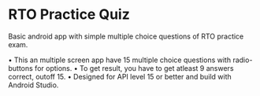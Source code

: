 # RTO Practice Quiz

Basic android app with simple multiple choice questions of RTO practice exam.

•	This an multiple screen app have 15 multiple choice questions with radio-buttons for options.
• To get result, you have to get atleast 9 answers correct, outoff 15.
•	Designed for API level 15 or better and build with Android Studio.
